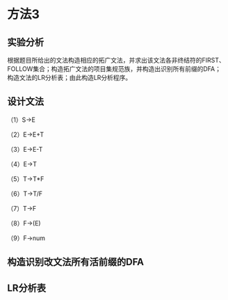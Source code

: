# 方法3

## 实验分析

根据题目所给出的文法构造相应的拓广文法，并求出该文法各非终结符的FIRST、FOLLOW集合；构造拓广文法的项目集规范族，并构造出识别所有前缀的DFA；构造文法的LR分析表；由此构造LR分析程序。

## 设计文法

（1）S→E

（2）E→E+T

（3）E→E-T

（4）E→T

（5）T→T*F

（6）T→T/F

（7）T→F

（8）F→(E)

（9）F→num

## 构造识别改文法所有活前缀的DFA

## LR分析表
